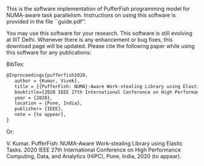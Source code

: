 This is the software implementation of PufferFish programming model for NUMA-aware task parallelism. Instructions on using this software is provided in the file ``guide.pdf''.

You may use this software for your research. This software is still evolving at IIIT Delhi. Whenever there is any enhancement or bug fixes, this download page will be updated. Please cite the following paper while using this software for any publications:

BibTex:

```latex
@Inproceedings{pufferfish2020,
   author = {Kumar, Vivek}, 
   title = {{PufferFish: NUMA}-Aware Work-stealing Library using Elastic Tasks},
   booktitle={2020 IEEE 27th International Conference on High Performance Computing, Data, and Analytics (HiPC)},
   year = {2020},
   location = {Pune, India},
   publisher= {IEEE},
   note = {to appear},
} 
```
Or:

V. Kumar. PufferFish: NUMA-Aware Work-stealing Library using Elastic Tasks. 2020 IEEE 27th International Conference on High Performance Computing, Data, and Analytics (HiPC), Pune, India, 2020 (to appear).
